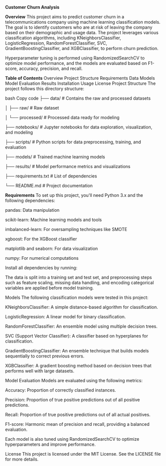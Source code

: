**Customer Churn Analysis**



**Overview**
This project aims to predict customer churn in a telecommunications company using machine learning classification models. 
The goal is to identify customers who are at risk of leaving the company based on their demographic and usage data. 
The project leverages various classification algorithms, including KNeighborsClassifier, LogisticRegression, RandomForestClassifier, 
SVC, GradientBoostingClassifier, and XGBClassifier, to perform churn prediction. 

Hyperparameter tuning is performed using RandomizedSearchCV to optimize model performance, and the models are evaluated
based on F1-score, accuracy, precision, and recall.

**Table of Contents**
Overview
Project Structure
Requirements
Data
Models
Model Evaluation
Results
Installation
Usage
License
Project Structure
The project follows this directory structure:

bash
Copy code
├── data/                   # Contains the raw and processed datasets

│   ├── raw/                # Raw dataset

│   └── processed/          # Processed data ready for modeling

├── notebooks/              # Jupyter notebooks for data exploration, visualization, and modeling

├── scripts/                # Python scripts for data preprocessing, training, and evaluation

├── models/                 # Trained machine learning models

├── results/                # Model performance metrics and visualizations

├── requirements.txt        # List of dependencies

└── README.md               # Project documentation

**Requirements**
To set up this project, you'll need Python 3.x and the following dependencies:

pandas: Data manipulation

scikit-learn: Machine learning models and tools

imbalanced-learn: For oversampling techniques like SMOTE

xgboost: For the XGBoost classifier

matplotlib and seaborn: For data visualization

numpy: For numerical computations

Install all dependencies by running:


The data is split into a 
training set and test set, 
and preprocessing steps such as feature scaling,
missing data handling, 
and encoding categorical variables are applied before model training.

Models
The following classification models were tested in this project:

KNeighborsClassifier: A simple distance-based algorithm for classification.


LogisticRegression: A linear model for binary classification.

RandomForestClassifier: An ensemble model using multiple decision trees.

SVC (Support Vector Classifier): A classifier based on hyperplanes for classification.

GradientBoostingClassifier: An ensemble technique that builds models sequentially to correct previous errors.

XGBClassifier: A gradient boosting method based on decision trees that performs well with large datasets.

Model Evaluation
Models are evaluated using the following metrics:

Accuracy: Proportion of correctly classified instances.

Precision: Proportion of true positive predictions out of all positive predictions.

Recall: Proportion of true positive predictions out of all actual positives.

F1-score: Harmonic mean of precision and recall, providing a balanced evaluation.

Each model is also tuned using RandomizedSearchCV to optimize hyperparameters and improve performance.



License
This project is licensed under the MIT License. See the LICENSE file for more details.

